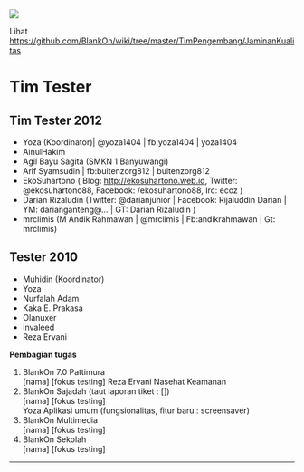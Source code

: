 <img src="https://badgen.net/badge/wiki/kadaluarsa/red?icon=github"/>

Lihat https://github.com/BlankOn/wiki/tree/master/TimPengembang/JaminanKualitas

# Tim Tester

## Tim Tester 2012
* Yoza (Koordinator)| @yoza1404 | fb:yoza1404 | yoza1404
* AinulHakim
* Agil Bayu Sagita (SMKN 1 Banyuwangi)
* Arif Syamsudin | fb:buitenzorg812 | buitenzorg812
* EkoSuhartono ( Blog: ​http://ekosuhartono.web.id, Twitter:
  @ekosuhartono88, Facebook: /ekosuhartono88, Irc: ecoz )
* Darian Rizaludin (Twitter: @darianjunior | Facebook: Rijaluddin Darian |
  YM: darianganteng@… | GT: Darian Rizaludin )
* mrclimis (M Andik Rahmawan | @mrclimis | Fb:andikrahmawan | Gt: mrclimis)

## Tester 2010
* Muhidin (Koordinator)
* Yoza
* Nurfalah Adam
* Kaka E. Prakasa
* Olanuxer
* invaleed
* Reza Ervani

**Pembagian tugas**
1. BlankOn 7.0 Pattimura  
  [nama] [fokus testing]
  Reza Ervani Nasehat Keamanan  
2. BlankOn Sajadah (taut laporan tiket : [])  
  [nama] [fokus testing]  
  Yoza   Aplikasi umum (fungsionalitas, fitur baru : screensaver)
3. BlankOn Multimedia  
  [nama] [fokus testing]
4. BlankOn Sekolah  
  [nama] [fokus testing]




---

